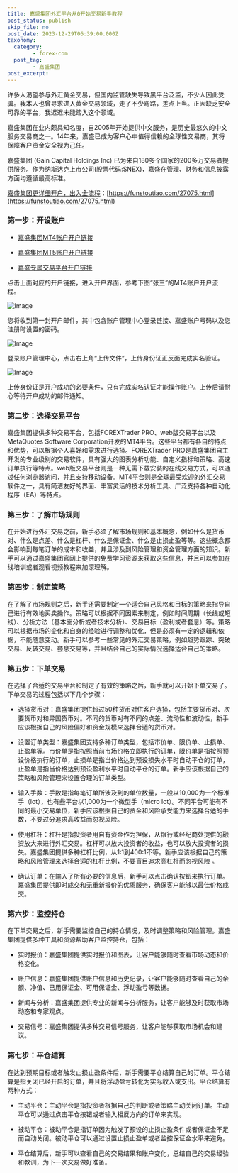 ```yaml
---
title: 嘉盛集团外汇平台从0开始交易新手教程
post_status: publish
skip_file: no
post_date: 2023-12-29T06:39:00.000Z
taxonomy:
  category:
        - forex-com
  post_tag:
        - 嘉盛集团
post_excerpt: 
---
```

许多人渴望参与外汇黄金交易，但国内监管缺失导致黑平台泛滥，不少人因此受骗。我本人也曾寻求进入黄金交易领域，走了不少弯路，差点上当。正因缺乏安全可靠的平台，我迟迟未能踏入这个领域。

嘉盛集团在业内颇具知名度，自2005年开始提供中文服务，是历史最悠久的中文服务交易商之一。14年来，嘉盛已成为客户心中值得信赖的全球性交易商，其将保障客户资金安全视为己任。

嘉盛集团 (Gain Capital Holdings Inc) 已为来自180多个国家的200多万交易者提供服务。作为纳斯达克上市公司(股票代码:SNEX)，嘉盛在管理、财务和信息披露方面均遵循最高标准。

[嘉盛集团更详细开户，出入金流程](https://funstoutiao.com/27075.html)：[https://funstoutiao.com/27075.html](https://funstoutiao.com/27075.html)

### 第一步：开设账户

* [嘉盛集团MT4账户开户链接](https://s.ssgg.net/jsmt4)

* [嘉盛集团MT5账户开户链接](https://s.ssgg.net/jsmt5)

* [嘉盛专属交易平台开户链接](https://s.ssgg.net/js)

点击上面对应的开户链接，进入开户界面，参考下图“张三”的MT4账户开户流程。

![Image](https://prod-files-secure.s3.us-west-2.amazonaws.com/39ed1227-6d7d-4570-be36-9ccd4a2c4241/7a167aea-686b-400d-af59-4e18eb607a40/640.png?X-Amz-Algorithm=AWS4-HMAC-SHA256&X-Amz-Content-Sha256=UNSIGNED-PAYLOAD&X-Amz-Credential=ASIAZI2LB466WQUUUV65%2F20250917%2Fus-west-2%2Fs3%2Faws4_request&X-Amz-Date=20250917T101312Z&X-Amz-Expires=3600&X-Amz-Security-Token=IQoJb3JpZ2luX2VjECoaCXVzLXdlc3QtMiJGMEQCIAlga85hiecJYeZBYLlDANoNIVqPJrvaB3QeoBRXC0G0AiBP%2BW98rrF%2FiFuLhtOVh%2BKPzgOBtJcuyR02MzurVLnkLSqIBAij%2F%2F%2F%2F%2F%2F%2F%2F%2F%2F8BEAAaDDYzNzQyMzE4MzgwNSIMnRakorr8OoRH5O8BKtwDvX81sGmVNnnbm4lWu2pgJDlQuKuoef9B5zf6SSLOyxaywJ4kr7tks4gzoBDHwm2RC0mhLd7fbQMK0ieHZwYQJPotbLL5wh%2BsnyyDCKv6Uu4asG2z241D5%2FvxZCDPRfjI%2FXBDax5CNCOJSbhOpTRFpsG1aO9kasdWCGKFUNO4WAVb3StkhgdHFwZN4t4KQNaPAJus5lFXeMGIljpf%2BtM7c6wlenDoVjxtMlGCo5Da9ntiiZFebO3d9dwB8P1S6CipdkU5l6DJR8QCD4zRgL8zApZ8F3wX95r%2Fr39ys6IUJadTwQrGl9lNQT5lSA5J%2BCcvAXIIMsSBIsLHvr9AXnwXGLzGGr4DWsXqBZii589OATJf3Fm9mdCQ47sZi6OVMqhxD8vhybDV3PzSEb9hx9LRRArvx%2BdwVoWftiOSamAlwxw%2F3H0coLUTc7wM%2Bw7ap4YlQI%2FhG1wcRGoHuXBWbcBAUJ4opOsmv8nBp5SgYqaLrjTNRlC0rt%2BylAayvcP7w1CIqoeETIipEcXj0CdTVGtY%2FlPPBVfawvu%2Bj8JkVLnLUTIniJjTbDIzETyEDEXB8iqV2scmymfBoHiyOqy9GN9FIFIAZ17E1fjxZ9V1dn%2BLXPP87%2BJ0dx1KRJcV6oQwo5KqxgY6pgGcybRaMPVw4qI5DX2T7HD5GmNBa%2B6%2FIPcUrm6sacyBjO26v4M7BjX%2F%2Bt9LrovWwesfWQJ2QIVv0rq3nVPWjUgPuPqI1n3fnUpx7cULcph9jh2Nmvm8bBZlG4rXjD7ICp91fyBslzNllP%2Fu0gGFCVoBqsOfjHbIhVA7e%2Fx9xbibZIMN95h4noq9zrBnHmvWGfNMGmeA3HD4%2BvZHfrgWf2URsFMxAdaD&X-Amz-Signature=85cf6ad0262355ce6badf09b800d2428500674b2de6988fbc93bbac355aa2205&X-Amz-SignedHeaders=host&x-amz-checksum-mode=ENABLED&x-id=GetObject)

您将收到第一封开户邮件，其中包含账户管理中心登录链接、嘉盛账户号码以及您注册时设置的密码。

![Image](https://prod-files-secure.s3.us-west-2.amazonaws.com/39ed1227-6d7d-4570-be36-9ccd4a2c4241/eaa1c6b3-2877-4284-a0e1-530e222c27fb/image.png?X-Amz-Algorithm=AWS4-HMAC-SHA256&X-Amz-Content-Sha256=UNSIGNED-PAYLOAD&X-Amz-Credential=ASIAZI2LB466WQUUUV65%2F20250917%2Fus-west-2%2Fs3%2Faws4_request&X-Amz-Date=20250917T101312Z&X-Amz-Expires=3600&X-Amz-Security-Token=IQoJb3JpZ2luX2VjECoaCXVzLXdlc3QtMiJGMEQCIAlga85hiecJYeZBYLlDANoNIVqPJrvaB3QeoBRXC0G0AiBP%2BW98rrF%2FiFuLhtOVh%2BKPzgOBtJcuyR02MzurVLnkLSqIBAij%2F%2F%2F%2F%2F%2F%2F%2F%2F%2F8BEAAaDDYzNzQyMzE4MzgwNSIMnRakorr8OoRH5O8BKtwDvX81sGmVNnnbm4lWu2pgJDlQuKuoef9B5zf6SSLOyxaywJ4kr7tks4gzoBDHwm2RC0mhLd7fbQMK0ieHZwYQJPotbLL5wh%2BsnyyDCKv6Uu4asG2z241D5%2FvxZCDPRfjI%2FXBDax5CNCOJSbhOpTRFpsG1aO9kasdWCGKFUNO4WAVb3StkhgdHFwZN4t4KQNaPAJus5lFXeMGIljpf%2BtM7c6wlenDoVjxtMlGCo5Da9ntiiZFebO3d9dwB8P1S6CipdkU5l6DJR8QCD4zRgL8zApZ8F3wX95r%2Fr39ys6IUJadTwQrGl9lNQT5lSA5J%2BCcvAXIIMsSBIsLHvr9AXnwXGLzGGr4DWsXqBZii589OATJf3Fm9mdCQ47sZi6OVMqhxD8vhybDV3PzSEb9hx9LRRArvx%2BdwVoWftiOSamAlwxw%2F3H0coLUTc7wM%2Bw7ap4YlQI%2FhG1wcRGoHuXBWbcBAUJ4opOsmv8nBp5SgYqaLrjTNRlC0rt%2BylAayvcP7w1CIqoeETIipEcXj0CdTVGtY%2FlPPBVfawvu%2Bj8JkVLnLUTIniJjTbDIzETyEDEXB8iqV2scmymfBoHiyOqy9GN9FIFIAZ17E1fjxZ9V1dn%2BLXPP87%2BJ0dx1KRJcV6oQwo5KqxgY6pgGcybRaMPVw4qI5DX2T7HD5GmNBa%2B6%2FIPcUrm6sacyBjO26v4M7BjX%2F%2Bt9LrovWwesfWQJ2QIVv0rq3nVPWjUgPuPqI1n3fnUpx7cULcph9jh2Nmvm8bBZlG4rXjD7ICp91fyBslzNllP%2Fu0gGFCVoBqsOfjHbIhVA7e%2Fx9xbibZIMN95h4noq9zrBnHmvWGfNMGmeA3HD4%2BvZHfrgWf2URsFMxAdaD&X-Amz-Signature=10072b0d338e034883e63e9c9fb127785ed63265cae8c0cf58ac935bf42663c6&X-Amz-SignedHeaders=host&x-amz-checksum-mode=ENABLED&x-id=GetObject)

登录账户管理中心，点击右上角“上传文件”，上传身份证正反面完成实名验证。

![Image](https://prod-files-secure.s3.us-west-2.amazonaws.com/39ed1227-6d7d-4570-be36-9ccd4a2c4241/54090639-09fc-46b4-a135-e0289f707147/image.png?X-Amz-Algorithm=AWS4-HMAC-SHA256&X-Amz-Content-Sha256=UNSIGNED-PAYLOAD&X-Amz-Credential=ASIAZI2LB466WQUUUV65%2F20250917%2Fus-west-2%2Fs3%2Faws4_request&X-Amz-Date=20250917T101312Z&X-Amz-Expires=3600&X-Amz-Security-Token=IQoJb3JpZ2luX2VjECoaCXVzLXdlc3QtMiJGMEQCIAlga85hiecJYeZBYLlDANoNIVqPJrvaB3QeoBRXC0G0AiBP%2BW98rrF%2FiFuLhtOVh%2BKPzgOBtJcuyR02MzurVLnkLSqIBAij%2F%2F%2F%2F%2F%2F%2F%2F%2F%2F8BEAAaDDYzNzQyMzE4MzgwNSIMnRakorr8OoRH5O8BKtwDvX81sGmVNnnbm4lWu2pgJDlQuKuoef9B5zf6SSLOyxaywJ4kr7tks4gzoBDHwm2RC0mhLd7fbQMK0ieHZwYQJPotbLL5wh%2BsnyyDCKv6Uu4asG2z241D5%2FvxZCDPRfjI%2FXBDax5CNCOJSbhOpTRFpsG1aO9kasdWCGKFUNO4WAVb3StkhgdHFwZN4t4KQNaPAJus5lFXeMGIljpf%2BtM7c6wlenDoVjxtMlGCo5Da9ntiiZFebO3d9dwB8P1S6CipdkU5l6DJR8QCD4zRgL8zApZ8F3wX95r%2Fr39ys6IUJadTwQrGl9lNQT5lSA5J%2BCcvAXIIMsSBIsLHvr9AXnwXGLzGGr4DWsXqBZii589OATJf3Fm9mdCQ47sZi6OVMqhxD8vhybDV3PzSEb9hx9LRRArvx%2BdwVoWftiOSamAlwxw%2F3H0coLUTc7wM%2Bw7ap4YlQI%2FhG1wcRGoHuXBWbcBAUJ4opOsmv8nBp5SgYqaLrjTNRlC0rt%2BylAayvcP7w1CIqoeETIipEcXj0CdTVGtY%2FlPPBVfawvu%2Bj8JkVLnLUTIniJjTbDIzETyEDEXB8iqV2scmymfBoHiyOqy9GN9FIFIAZ17E1fjxZ9V1dn%2BLXPP87%2BJ0dx1KRJcV6oQwo5KqxgY6pgGcybRaMPVw4qI5DX2T7HD5GmNBa%2B6%2FIPcUrm6sacyBjO26v4M7BjX%2F%2Bt9LrovWwesfWQJ2QIVv0rq3nVPWjUgPuPqI1n3fnUpx7cULcph9jh2Nmvm8bBZlG4rXjD7ICp91fyBslzNllP%2Fu0gGFCVoBqsOfjHbIhVA7e%2Fx9xbibZIMN95h4noq9zrBnHmvWGfNMGmeA3HD4%2BvZHfrgWf2URsFMxAdaD&X-Amz-Signature=5c83b359750cd995fa773ff2f0c66963339e3726cba11b719bd2e97901c1e6cf&X-Amz-SignedHeaders=host&x-amz-checksum-mode=ENABLED&x-id=GetObject)

上传身份证是开户成功的必要条件，只有完成实名认证才能操作账户。上传后请耐心等待开户成功的邮件通知。

### 第二步：选择交易平台

嘉盛集团提供多种交易平台，包括FOREXTrader PRO、web版交易平台以及MetaQuotes Software Corporation开发的MT4平台。这些平台都有各自的特点和优势，可以根据个人喜好和需求进行选择。FOREXTrader PRO是嘉盛集团自主开发的专业级别的交易软件，具有强大的图表分析功能、自定义指标和策略、高速订单执行等特点。web版交易平台则是一种无需下载安装的在线交易方式，可以通过任何浏览器访问，并且支持移动设备。MT4平台则是全球最受欢迎的外汇交易软件之一，具有简洁友好的界面、丰富灵活的技术分析工具、广泛支持各种自动化程序（EA）等特点。

### 第三步：了解市场规则

在开始进行外汇交易之前，新手必须了解市场规则和基本概念，例如什么是货币对、什么是点差、什么是杠杆、什么是保证金、什么是止损止盈等等。这些概念都会影响到每笔订单的成本和收益，并且涉及到风险管理和资金管理方面的知识。新手可以通过嘉盛集团官网上提供的免费学习资源来获取这些信息，并且可以参加在线培训或者观看视频教程来加深理解。

### 第四步：制定策略

在了解了市场规则之后，新手还需要制定一个适合自己风格和目标的策略来指导自己进行有效地买卖操作。策略可以根据不同因素来制定，例如时间周期（长线或短线）、分析方法（基本面分析或者技术分析）、交易目标（盈利或者套息）等。策略可以根据市场的变化和自身的经验进行调整和优化，但是必须有一定的逻辑和依据，不能随意变动。新手可以参考一些常见的外汇交易策略，例如趋势跟踪、突破交易、反转交易、套息交易等，并且结合自己的实际情况选择适合自己的策略。

### 第五步：下单交易

在选择了合适的交易平台和制定了有效的策略之后，新手就可以开始下单交易了。下单交易的过程包括以下几个步骤：

* 选择货币对：嘉盛集团提供超过50种货币对供客户选择，包括主要货币对、次要货币对和异国货币对。不同的货币对有不同的点差、流动性和波动性，新手应该根据自己的风险偏好和资金规模来选择合适的货币对。

* 设置订单类型：嘉盛集团支持多种订单类型，包括市价单、限价单、止损单、止盈单等。市价单是指按照当前市场价格立即执行的订单，限价单是指按照预设价格执行的订单，止损单是指当价格达到预设损失水平时自动平仓的订单，止盈单是指当价格达到预设盈利水平时自动平仓的订单。新手应该根据自己的策略和风险管理来设置合理的订单类型。

* 输入手数：手数是指每笔订单所涉及到的单位数量，一般以10,000为一个标准手（lot），也有些平台以1,000为一个微型手（micro lot）。不同平台可能有不同的最小交易单位，新手应该根据自己的资金和风险承受能力来选择合适的手数，不要过分追求高收益而忽视风险。

* 使用杠杆：杠杆是指投资者用自有资金作为担保，从银行或经纪商处提供的融资放大来进行外汇交易。杠杆可以放大投资者的收益，也可以放大投资者的损失。嘉盛集团提供多种杠杆比例，从1:1到400:1不等。新手应该根据自己的策略和风险管理来选择合适的杠杆比例，不要盲目追求高杠杆而忽视风险 。

* 确认订单：在输入了所有必要的信息后，新手可以点击确认按钮来执行订单。嘉盛集团提供即时成交和无重新报价的优质服务，确保客户能够以最佳价格成交。

### 第六步：监控持仓

在下单交易之后，新手需要监控自己的持仓情况，及时调整策略和风险管理。嘉盛集团提供多种工具和资源帮助客户监控持仓，包括：

* 实时报价：嘉盛集团提供实时报价和图表，让客户能够随时查看市场动态和价格变化。

* 账户信息：嘉盛集团提供账户信息和历史记录，让客户能够随时查看自己的余额、净值、已用保证金、可用保证金、浮动盈亏等数据。

* 新闻与分析：嘉盛集团提供专业的新闻与分析服务，让客户能够及时获取市场动态和专家观点。

* 交易信号：嘉盛集团提供多种交易信号服务，让客户能够获取市场机会和建议。

### 第七步：平仓结算

在达到预期目标或者触发止损止盈条件后，新手需要平仓结算自己的订单。平仓结算是指关闭已经开启的订单，并且将浮动盈亏转化为实际收入或支出。平仓结算有两种方式：

* 主动平仓：主动平仓是指投资者根据自己的判断或者策略主动关闭订单。主动平仓可以通过点击平仓按钮或者输入相反方向的订单来实现。

* 被动平仓：被动平仓是指订单因为触发了预设的止损止盈条件或者保证金不足而自动关闭。被动平仓可以通过设置止损止盈单或者监控保证金水平来避免。

* 平仓结算后，新手可以查看自己的交易结果和账户变化，总结自己的交易经验和教训，为下一次交易做好准备。